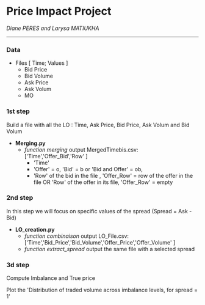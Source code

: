 # Price Impact Project
*Diane PERES and Larysa MATIUKHA*

---
### Data 
* Files \[ Time; Values \]
  *  Bid Price
  *  Bid Volume
  *  Ask Price
  *  Ask Volum
  *  MO 

### 1st step

Build a file with all the LO : Time, Ask Price, Bid Price, Ask Volum and Bid Volum

* **Merging.py**
  * *function merging* output MergedTimebis.csv: \['Time','Offer_Bid','Row' \]
    * 'Time' 
    * 'Offer' = o, 'Bid' = b or 'Bid and Offer' = ob, 
    * 'Row' of the bid in the file , 'Offer_Row' = row of the offer in the file OR 'Row' of the offer in its file, 'Offer_Row' = empty

### 2nd step
In this step we will focus on specific values of the spread (Spread = Ask - Bid)

* **LO_creation.py**
  * *function combinaison* output LO_File.csv: \['Time','Bid_Price','Bid_Volume','Offer_Price','Offer_Volume' \]
  * *function extract_spread* output the same file with a selected spread


### 3d step

Compute Imbalance and True price

Plot the 'Distribution of traded volume across imbalance levels, for spread = 1’

